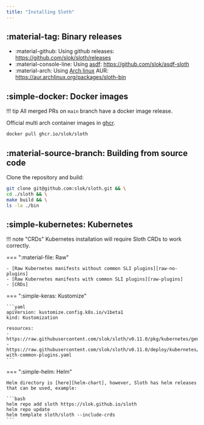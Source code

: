 ```yaml
---
title: "Installing Sloth"
---
```


## :material-tag: Binary releases

- :material-github: Using github releases: <https://github.com/slok/sloth/releases>
- :material-console-line: Using [asdf]: <https://github.com/slok/asdf-sloth>
- :material-arch: Using [Arch linux][arch] AUR: <https://aur.archlinux.org/packages/sloth-bin>

## :simple-docker: Docker images

!!! tip
    All merged PRs on `main` branch have a docker image release.


Official multi arch container images in [ghcr](https://github.com/slok/sloth/pkgs/container/sloth).

```bash
docker pull ghcr.io/slok/sloth
```

## :material-source-branch: Building from source code

Clone the repository and build:

```bash
git clone git@github.com:slok/sloth.git && \
cd ./sloth && \
make build && \
ls -la ./bin
```

## :simple-kubernetes: Kubernetes

!!! note "CRDs"
    Kubernetes installation will require Sloth CRDs to work correctly.

=== ":material-file: Raw"

    - [Raw Kubernetes manifests without common SLI plugins][raw-no-plugins]
    - [Raw Kubernetes manifests with common SLI plugins][raw-plugins]
    - [CRDs]

=== ":simple-keras: Kustomize"

    ```yaml
    apiVersion: kustomize.config.k8s.io/v1beta1
    kind: Kustomization

    resources:
    - https://raw.githubusercontent.com/slok/sloth/v0.11.0/pkg/kubernetes/gen/crd/sloth.slok.dev_prometheusservicelevels.yaml
    - https://raw.githubusercontent.com/slok/sloth/v0.11.0/deploy/kubernetes/raw/sloth-with-common-plugins.yaml
    ```

=== ":simple-helm: Helm"

    Helm directory is [here][helm-chart], however, Sloth has helm releases that can be used, example:

    ```bash
    helm repo add sloth https://slok.github.io/sloth
    helm repo update
    helm template sloth/sloth --include-crds
    ```

[chart]: https://github.com/slok/sloth/tree/main/deploy/kubernetes/helm
[raw-no-plugins]: https://raw.githubusercontent.com/slok/sloth/main/deploy/kubernetes/raw/sloth.yaml
[raw-plugins]: https://raw.githubusercontent.com/slok/sloth/main/deploy/kubernetes/raw/sloth-with-common-plugins.yaml
[kustomize]: https://raw.githubusercontent.com/slok/sloth/main/deploy/kubernetes/kustomization.yaml
[asdf]: https://asdf-vm.com/
[arch]: https://archlinux.org/
[helm-chart]: https://github.com/slok/sloth/tree/main/deploy/kubernetes/helm
[CRDs]: https://raw.githubusercontent.com/slok/sloth/v0.11.0/pkg/kubernetes/gen/crd
